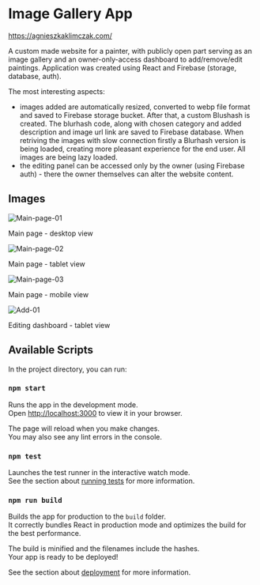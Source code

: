 # Image Gallery App

https://agnieszkaklimczak.com/

A custom made website for a painter, with publicly open part serving as an image gallery and an owner-only-access dashboard to add/remove/edit paintings.
Application was created using React and Firebase (storage, database, auth).

The most interesting aspects:
- images added are automatically resized, converted to webp file format and saved to Firebase storage bucket. After that, a custom Blushash is created. The blurhash code, along with chosen category and added description and image url link are saved to Firebase database. When retriving the images with slow connection firstly a Blurhash version is being loaded, creating more pleasant experience for the end user. All images are being lazy loaded.
- the editing panel can be accessed only by the owner (using Firebase auth) - there the owner themselves can alter the website content.

## Images

![Main-page-01](https://github.com/mklimczak93/image-gallery/assets/123643355/fdfc94b7-1e1e-4815-9eb2-d59852f13839)

Main page - desktop view

![Main-page-02](https://github.com/mklimczak93/image-gallery/assets/123643355/c5f8c688-79fa-462a-adf2-22371636bf12)

Main page - tablet view

![Main-page-03](https://github.com/mklimczak93/image-gallery/assets/123643355/9fc18c48-6220-40e9-b8fe-973ea9bf33e1)

Main page - mobile view

![Add-01](https://github.com/mklimczak93/image-gallery/assets/123643355/c27bb937-c693-4f1c-9626-d6df08758836)

Editing dashboard - tablet view


## Available Scripts

In the project directory, you can run:

### `npm start`

Runs the app in the development mode.\
Open [http://localhost:3000](http://localhost:3000) to view it in your browser.

The page will reload when you make changes.\
You may also see any lint errors in the console.

### `npm test`

Launches the test runner in the interactive watch mode.\
See the section about [running tests](https://facebook.github.io/create-react-app/docs/running-tests) for more information.

### `npm run build`

Builds the app for production to the `build` folder.\
It correctly bundles React in production mode and optimizes the build for the best performance.

The build is minified and the filenames include the hashes.\
Your app is ready to be deployed!

See the section about [deployment](https://facebook.github.io/create-react-app/docs/deployment) for more information.


